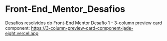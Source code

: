 # Front-End_Mentor_Desafios
Desafios resolvidos do Front-End Mentor
Desafio 1 - 3-column preview card component: https://3-column-preview-card-component-jade-eight.vercel.app
